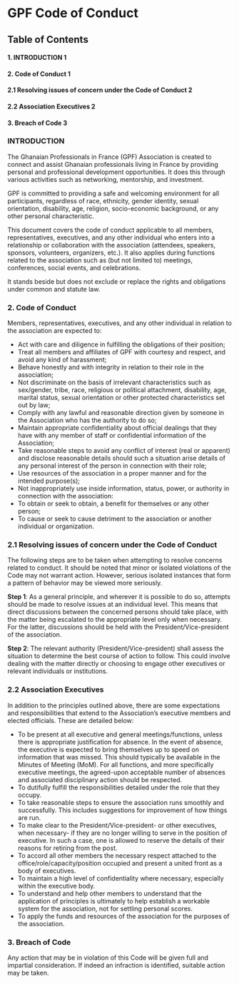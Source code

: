 # GPF Code of Conduct

## Table of Contents
#### 1.	INTRODUCTION	1
#### 2.	Code of Conduct	1
#### 2.1	Resolving issues of concern under the Code of Conduct	2
#### 2.2	Association Executives	2
#### 3.	Breach of Code	3



### INTRODUCTION
The Ghanaian Professionals in France (GPF) Association is created to connect and assist Ghanaian professionals living in France by providing personal and professional development opportunities. It does this through various activities such as networking, mentorship, and investment.

GPF is committed to providing a safe and welcoming environment for all participants, regardless of race, ethnicity, gender identity, sexual orientation, disability, age, religion, socio-economic background, or any other personal characteristic.

This document covers the code of conduct applicable to all members, representatives, executives, and any other individual who enters into a relationship or collaboration with the association (attendees, speakers, sponsors, volunteers, organizers, etc.). It also applies during functions related to the association such as (but not limited to) meetings, conferences, social events, and celebrations.

It stands beside but does not exclude or replace the rights and obligations under common and statute law.



### 2. Code of Conduct 
Members, representatives, executives, and any other individual in relation to the association are expected to:
* Act with care and diligence in fulfilling the obligations of their position;
* Treat all members and affiliates of GPF with courtesy and respect, and avoid any kind of harassment;
* Behave honestly and with integrity in relation to their role in the association;
* Not discriminate on the basis of irrelevant characteristics such as sex/gender, tribe, race, religious or political attachment, disability, age, marital status, sexual orientation or other protected characteristics set out by law;
* Comply with any lawful and reasonable direction given by someone in the Association who has the authority to do so;
* Maintain appropriate confidentiality about official dealings that they have  with any member of staff or confidential information of the Association;
* Take reasonable steps to avoid any conflict of interest (real or apparent) and disclose reasonable details should such a situation arise details of any personal interest of the person in connection with their role;
* Use resources of the association in a proper manner and for the intended purpose(s); 
* Not inappropriately use inside information, status, power, or authority in connection with the association: 
* To obtain or seek to obtain, a benefit for themselves or any other person; 
* To cause or seek to cause detriment to the association or another individual or organization. 







### 2.1 Resolving issues of concern under the Code of Conduct 
The following steps are to be taken when attempting to resolve concerns related to conduct. It should be noted that minor or isolated violations of the Code may not warrant action. However, serious isolated instances that form a pattern of behavior may be viewed more seriously. 

**Step 1**: As a general principle, and wherever it is possible to do so, attempts should be made to resolve issues at an individual level. This means that direct discussions between the concerned persons should take place, with the matter being escalated to the appropriate level only when necessary. For the latter, discussions should be held with the President/Vice-president of the association.

**Step 2**: The relevant authority (President/Vice-president) shall assess the situation to determine the best course of action to follow. This could involve dealing with the matter directly or choosing to engage other executives or relevant individuals or institutions.



### 2.2 Association Executives

In addition to the principles outlined above, there are some expectations and responsibilities that extend to the Association’s executive members and elected officials. These are detailed below:

* To be present at all executive and general meetings/functions, unless there is appropriate justification for absence. In the event of absence, the executive is expected to bring themselves up to speed on information that was missed. This should typically be available in the Minutes of Meeting (MoM). For all functions, and more specifically executive meetings, the agreed-upon acceptable number of absences and associated disciplinary action should be respected.
* To dutifully fulfill the responsibilities detailed under the role that they occupy.
* To take reasonable steps to ensure the association runs smoothly and successfully. This includes suggestions for improvement of how things are run.
* To make clear to the President/Vice-president- or other executives, when necessary- if they are no longer willing to serve in the position of executive. In such a case, one is allowed to reserve the details of their reasons for retiring from the post.
* To accord all other members the necessary respect attached to the office/role/capacity/position occupied and present a united front as a body of executives.
* To maintain a high level of confidentiality where necessary, especially within the executive body.
* To understand and help other members to understand that the application of principles is ultimately to help establish a workable system for the association, not for settling personal scores.
* To apply the funds and resources of the association for the purposes of the association.


### 3. Breach of Code 
Any action that may be in violation of this Code will be given full and impartial consideration. If indeed an infraction is identified, suitable action may be taken.

[^1]: This should be spelled out in the association’s Constitution, which will describe the measures for ‘disciplinary’ action.
